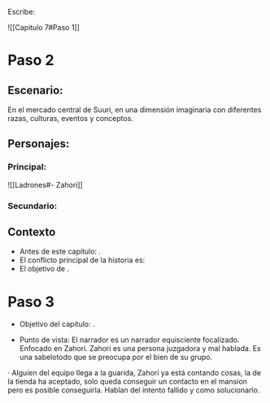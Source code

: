Escribe:

![[Capitulo 7#Paso 1]]

# Paso 2

## Escenario:
En el mercado central de Suuri, en una dimensión imaginaria con diferentes razas, culturas, eventos y conceptos.

## Personajes:
### Principal:
![[Ladrones#- Zahori]]
### Secundario:


## Contexto
-   Antes de este capítulo: . 
-   El conflicto principal de la historia es: 
-   El objetivo de .

# Paso 3

- Objetivo del capitulo: .

- Punto de vista: El narrador es un narrador equisciente focalizado. Enfocado en Zahori.  Zahori es una persona juzgadora y mal hablada. Es una sabelotodo que se preocupa por el bien de su grupo.

· Alguien del equipo llega a la guarida, Zahorí ya está contando cosas, la de la tienda ha aceptado, solo queda conseguir un contacto en el mansion pero es posible conseguirla. Hablan del intento fallido y como solucionarlo.